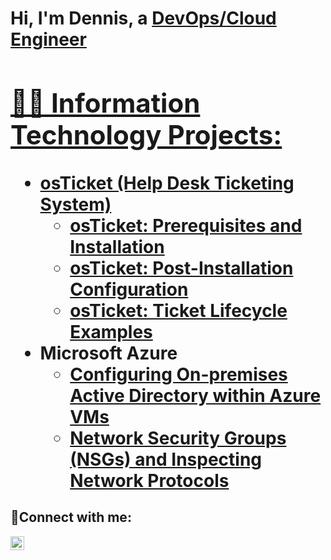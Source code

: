 <h1>Hi, I'm Dennis, a <a href="https://linkedin.com/in/dteimuno">DevOps/Cloud Engineer

<h2>👨‍💻 Information Technology Projects:</h2>

- <b>osTicket (Help Desk Ticketing System)</b>
  - [osTicket: Prerequisites and Installation](https://github.com/dteimuno/osticket-prereqs)
  - [osTicket: Post-Installation Configuration](https://github.com/dteimuno/post-install-config)
  - [osTicket: Ticket Lifecycle Examples](https://github.com/dteimuno/ticket-lifecycle)
- <b>Microsoft Azure</b>
  - [Configuring On-premises Active Directory within Azure VMs](https://github.com/dteimuno/configure-ad)
  - [Network Security Groups (NSGs) and Inspecting Network Protocols](https://github.com/dteimuno/azure-network-protocols)

<h2>🤳Connect with me:</h2>


[<img align="left" alt="Josh | LinkedIn" width="22px" src="https://cdn.jsdelivr.net/npm/simple-icons@v3/icons/linkedin.svg" />][linkedin]




[linkedin]: https://linkedin.com/in/dteimuno
